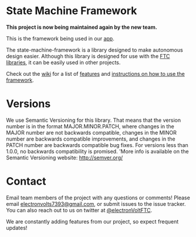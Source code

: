 # State Machine Framework

**This project is now being maintained again by the new team.** 

This is the framework being used in our [app](https://github.com/FTC7393/SkyStone).

The state-machine-framework is a library designed to make autonomous design easier. Although this library is designed for use with the  [FTC](http://www.firstinspires.org/robotics/ftc) [libraries](https://github.com/ftctechnh/ftc_app), it can be easily used in other projects.

Check out the [wiki](https://github.com/FTC7393/state-machine-framework/wiki) for a list of [features](https://github.com/FTC7393/state-machine-framework/wiki/Features) and [instructions on how to use the framework](https://github.com/FTC7393/state-machine-framework/wiki/Importing-Into-Your-Project).

# Versions
We use Semantic Versioning for this library. That means that the version number is in the format MAJOR.MINOR.PATCH, where changes in the MAJOR number are not backwards compatible, changes in the MINOR number are backwards compatible improvements, and changes in the PATCH number are backwards compatible bug fixes. For versions less than 1.0.0, no backwards compatibility is promised. 'More info is available on the Semantic Versioning website: http://semver.org/

# Contact
Email team members of the project with any questions or comments! Please email [electronvolts7393@gmail.com](electronvolts7393@gmail.com), or submit issues to the issue tracker. You can also reach out to us on twitter at [@electronVoltFTC](https://twitter.com/electronVoltFTC).

We are constantly adding features from our project, so expect frequent updates!
